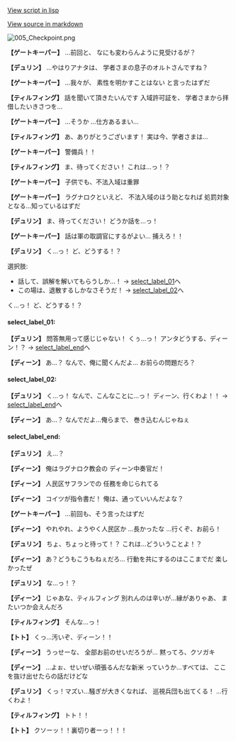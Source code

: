 [View script in lisp](../scripts/1521002.txt)

[View source in markdown](1521002.md)

![005_Checkpoint.png](../images/backgrounds/005_Checkpoint.png)

**【ゲートキーパー】**
…前回と、
なにも変わらんように見受けるが？

**【デュリン】**
…やはりアナタは、
学者さまの息子のオルトさんですね？

**【ゲートキーパー】**
…我々が、
素性を明かすことはない
と言ったはずだ

**【ティルフィング】**
話を聞いて頂きたいんです
入域許可証を、
学者さまから拝借したいきさつを…

**【ゲートキーパー】**
…そうか
…仕方あるまい…

**【ティルフィング】**
あ、ありがとうございます！
実は今、学者さまは…

**【ゲートキーパー】**
警備兵！！

**【ティルフィング】**
ま、待ってください！
これは…っ！？

**【ゲートキーパー】**
子供でも、不法入域は重罪

**【ゲートキーパー】**
ラグナロクといえど、
不法入域のほう助となれば
処罰対象となる…知っているはずだ

**【デュリン】**
ま、待ってください！
どうか話を…っ！

**【ゲートキーパー】**
話は軍の取調官にするがよい…
捕えろ！！

**【デュリン】**
く…っ！
ど、どうする！？

選択肢:
- 話して、誤解を解いてもらうしか…！ → [select_label_01](#select_label_01)へ
- この場は、退散するしかなさそうだ！ → [select_label_02](#select_label_02)へ

く…っ！
ど、どうする！？

#### select_label_01:

**【デュリン】**
問答無用って感じじゃない！
くぅ…っ！
アンタどうする、ディーン！？
 → [select_label_end](#select_label_end)へ

**【ディーン】**
あ…？
なんで、俺に聞くんだよ…
お前らの問題だろ？

#### select_label_02:

**【デュリン】**
く…っ！
なんで、こんなことに…っ！
ディーン、行くわよ！！
 → [select_label_end](#select_label_end)へ

**【ディーン】**
あ…？
なんでだよ…俺らまで、
巻き込むんじゃねぇ

#### select_label_end:

**【デュリン】**
え…？

**【ディーン】**
俺はラグナロク教会の
ディーン中奏官だ！

**【ディーン】**
人民区サフランでの
任務を命じられてる

**【ディーン】**
コイツが指令書だ！
俺は、通っていいんだよな？

**【ゲートキーパー】**
…前回も、そう言ったはずだ

**【ディーン】**
やれやれ、ようやく人民区か
…長かったな
…行くぞ、お前ら！

**【デュリン】**
ちょ、ちょっと待って！？
これは…どういうことよ！？

**【ディーン】**
あ？どうもこうもねぇだろ…
行動を共にするのはここまでだ
楽しかったぜ

**【デュリン】**
な…っ！？

**【ディーン】**
じゃあな、ティルフィング
別れんのは辛いが…縁がありゃあ、
またいつか会えんだろ

**【ティルフィング】**
そんな…っ！

**【トト】**
くっ…汚いぞ、ディーン！！

**【ディーン】**
うっせーな、
全部お前のせいだろうが…
黙ってろ、クソガキ

**【ディーン】**
…よぉ、せいぜい頑張るんだな新米
っていうか…すべては、
ここを抜け出せたらの話だけどな

**【デュリン】**
くっ！マズい…騒ぎが大きくなれば、
巡視兵団も出てくる！
…行くわよ！

**【ティルフィング】**
トト！！

**【トト】**
クソーッ！！裏切り者ーっ！！！